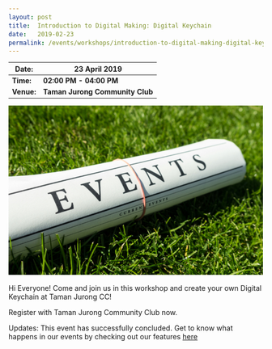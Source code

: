 ```yaml
---
layout: post
title:  Introduction to Digital Making: Digital Keychain
date:   2019-02-23
permalink: /events/workshops/introduction-to-digital-making-digital-keychain
---
```


| Date:  | 23 April 2019  |
|--------|---|
| **Time:**  | **02:00 PM - 04:00 PM**  |
| **Venue:** | **Taman Jurong Community Club**  |

![hi](/images/events/generic-event-image.jpg)

Hi Everyone! Come and join us in this workshop and create your own Digital Keychain at Taman Jurong CC!

Register with Taman Jurong Community Club now.

Updates: This event has successfully concluded. Get to know what happens in our events by checking out our features <a href="https://isomer-dlp-staging.netlify.com/stories/features/" target="_blank">here</a>
